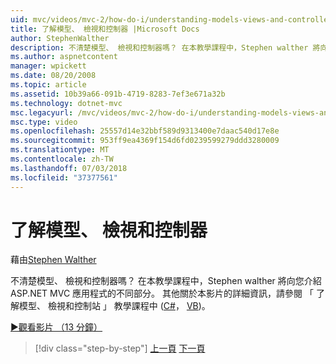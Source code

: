 ```yaml
---
uid: mvc/videos/mvc-2/how-do-i/understanding-models-views-and-controllers
title: 了解模型、 檢視和控制器 |Microsoft Docs
author: StephenWalther
description: 不清楚模型、 檢視和控制器嗎？ 在本教學課程中，Stephen walther 將向您介紹 ASP.NET MVC 應用程式的不同部分。
ms.author: aspnetcontent
manager: wpickett
ms.date: 08/20/2008
ms.topic: article
ms.assetid: 10b39a66-091b-4719-8283-7ef3e671a32b
ms.technology: dotnet-mvc
msc.legacyurl: /mvc/videos/mvc-2/how-do-i/understanding-models-views-and-controllers
msc.type: video
ms.openlocfilehash: 25557d14e32bbf589d9313400e7daac540d17e8e
ms.sourcegitcommit: 953ff9ea4369f154d6fd0239599279ddd3280009
ms.translationtype: MT
ms.contentlocale: zh-TW
ms.lasthandoff: 07/03/2018
ms.locfileid: "37377561"
---
```

<a name="understanding-models-views-and-controllers"></a>了解模型、 檢視和控制器
====================
藉由[Stephen Walther](https://github.com/StephenWalther)

不清楚模型、 檢視和控制器嗎？ 在本教學課程中，Stephen walther 將向您介紹 ASP.NET MVC 應用程式的不同部分。 其他關於本影片的詳細資訊，請參閱 「 了解模型、 檢視和控制站 」 教學課程中 ([C#](../../../overview/older-versions-1/overview/understanding-models-views-and-controllers-cs.md)， [VB](../../../overview/older-versions-1/overview/understanding-models-views-and-controllers-vb.md))。

[&#9654;觀看影片 （13 分鐘）](https://channel9.msdn.com/Blogs/ASP-NET-Site-Videos/understanding-models-views-and-controllers)

> [!div class="step-by-step"]
> [上一頁](creating-a-movie-database-application-in-15-minutes-with-aspnet-mvc.md)
> [下一頁](aspnet-mvc-controller-overview.md)
